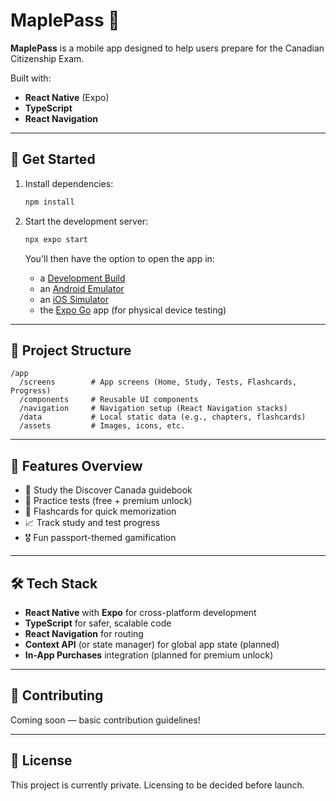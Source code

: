 # MaplePass 🍁

**MaplePass** is a mobile app designed to help users prepare for the Canadian Citizenship Exam.

Built with:
- **React Native** (Expo)
- **TypeScript**
- **React Navigation**

---

## 🚀 Get Started

1. Install dependencies:

   ```bash
   npm install
   ```

2. Start the development server:

   ```bash
   npx expo start
   ```

   You'll then have the option to open the app in:
   - a [Development Build](https://docs.expo.dev/develop/development-builds/introduction/)
   - an [Android Emulator](https://docs.expo.dev/workflow/android-studio-emulator/)
   - an [iOS Simulator](https://docs.expo.dev/workflow/ios-simulator/)
   - the [Expo Go](https://expo.dev/go) app (for physical device testing)

---

## 📂 Project Structure

```
/app
  /screens        # App screens (Home, Study, Tests, Flashcards, Progress)
  /components     # Reusable UI components
  /navigation     # Navigation setup (React Navigation stacks)
  /data           # Local static data (e.g., chapters, flashcards)
  /assets         # Images, icons, etc.
```

---

## 📌 Features Overview

- 📖 Study the Discover Canada guidebook
- 🧠 Practice tests (free + premium unlock)
- 👏 Flashcards for quick memorization
- 📈 Track study and test progress
- 🎖️ Fun passport-themed gamification

---

## 🛠️ Tech Stack

- **React Native** with **Expo** for cross-platform development
- **TypeScript** for safer, scalable code
- **React Navigation** for routing
- **Context API** (or state manager) for global app state (planned)
- **In-App Purchases** integration (planned for premium unlock)

---

## 🤝 Contributing

Coming soon — basic contribution guidelines!

---

## 📜 License

This project is currently private. Licensing to be decided before launch.
